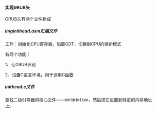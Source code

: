 #### 实现GRUB头

GRUB头有两个文件组成

##### imginithead.asm汇编文件

工作：初始化CPU寄存器，加载GDT，切换到CPU的保护模式

有两个功能：

1、让GRUB识别

2、设置C语言环境，用于调用C函数

##### inithead.c文件

查找二级引导器的核心文件——initldrkrl.bin，然后把它设置到特定的内存地址上。

